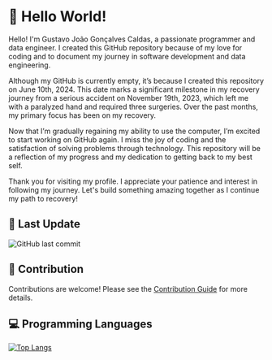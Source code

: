 # 👋 Hello World! 

Hello! I'm Gustavo João Gonçalves Caldas, a passionate programmer and data engineer. I created this GitHub repository because of my love for coding and to document my journey in software development and data engineering.

Although my GitHub is currently empty, it’s because I created this repository on June 10th, 2024. This date marks a significant milestone in my recovery journey from a serious accident on November 19th, 2023, which left me with a paralyzed hand and required three surgeries. Over the past months, my primary focus has been on my recovery.

Now that I’m gradually regaining my ability to use the computer, I’m excited to start working on GitHub again. I miss the joy of coding and the satisfaction of solving problems through technology. This repository will be a reflection of my progress and my dedication to getting back to my best self.

Thank you for visiting my profile. I appreciate your patience and interest in following my journey. Let's build something amazing together as I continue my path to recovery!

## 📅 Last Update

![GitHub last commit](https://img.shields.io/github/last-commit/gj-goncalvescaldas/gj-goncalvescaldas)

## 🤝 Contribution

Contributions are welcome! Please see the [Contribution Guide](CONTRIBUTING.md) for more details.

## 💻 Programming Languages

[![Top Langs](https://github-readme-stats.vercel.app/api/top-langs/?username=gj-goncalvescaldas&layout=compact)](https://github.com/gj-goncalvescaldas)

